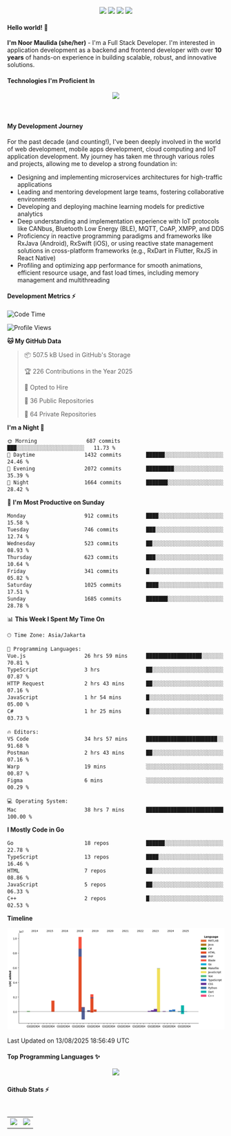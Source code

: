 <p align="center">
  <img src="https://dev.discordprofiles.me/badge/status/814439552055771206?simple=true">
  <img src="https://dev.discordprofiles.me/badge/playing/814439552055771206">
  <img src="https://dev.discordprofiles.me/badge/vscode/814439552055771206">
  <img src="https://dev.discordprofiles.me/badge/spotify/814439552055771206">
</p>

#### Hello world! 👋
**I'm Noor Maulida (she/her)** - I'm a Full Stack Developer. I'm interested in application development as a backend and frontend developer with over **10 years** of hands-on experience in building scalable, robust, and innovative solutions.

#### Technologies I'm Proficient In
<p align="center">
  <img src="https://skillicons.dev/icons?i=go,laravel,nodejs,vue,react,flutter,python,mongodb,docker,aws,gcp" />
</p>
<br>

#### My Development Journey
For the past decade (and counting!), I've been deeply involved in the world of web development, mobile apps development, cloud computing and IoT application development. My journey has taken me through various roles and projects, allowing me to develop a strong foundation in:

* Designing and implementing microservices architectures for high-traffic applications
* Leading and mentoring development large teams, fostering collaborative environments
* Developing and deploying machine learning models for predictive analytics
* Deep understanding and implementation experience with IoT protocols like CANbus, Bluetooth Low Energy (BLE), MQTT, CoAP, XMPP, and DDS
* Proficiency in reactive programming paradigms and frameworks like RxJava (Android), RxSwift (iOS), or using reactive state management solutions in cross-platform frameworks (e.g., RxDart in Flutter, RxJS in React Native)
* Profiling and optimizing app performance for smooth animations, efficient resource usage, and fast load times, including memory management and multithreading

#### Development Metrics ⚡
<!--START_SECTION:waka-->
![Code Time](http://img.shields.io/badge/Code%20Time-1%2C254%20hrs%2039%20mins-blue)

![Profile Views](http://img.shields.io/badge/Profile%20Views-0-blue)

**🐱 My GitHub Data** 

> 📦 507.5 kB Used in GitHub's Storage 
 > 
> 🏆 226 Contributions in the Year 2025
 > 
> 💼 Opted to Hire
 > 
> 📜 36 Public Repositories 
 > 
> 🔑 64 Private Repositories 
 > 
**I'm a Night 🦉** 

```text
🌞 Morning                687 commits         ███░░░░░░░░░░░░░░░░░░░░░░   11.73 % 
🌆 Daytime                1432 commits        ██████░░░░░░░░░░░░░░░░░░░   24.46 % 
🌃 Evening                2072 commits        █████████░░░░░░░░░░░░░░░░   35.39 % 
🌙 Night                  1664 commits        ███████░░░░░░░░░░░░░░░░░░   28.42 % 
```
📅 **I'm Most Productive on Sunday** 

```text
Monday                   912 commits         ████░░░░░░░░░░░░░░░░░░░░░   15.58 % 
Tuesday                  746 commits         ███░░░░░░░░░░░░░░░░░░░░░░   12.74 % 
Wednesday                523 commits         ██░░░░░░░░░░░░░░░░░░░░░░░   08.93 % 
Thursday                 623 commits         ███░░░░░░░░░░░░░░░░░░░░░░   10.64 % 
Friday                   341 commits         █░░░░░░░░░░░░░░░░░░░░░░░░   05.82 % 
Saturday                 1025 commits        ████░░░░░░░░░░░░░░░░░░░░░   17.51 % 
Sunday                   1685 commits        ███████░░░░░░░░░░░░░░░░░░   28.78 % 
```


📊 **This Week I Spent My Time On** 

```text
🕑︎ Time Zone: Asia/Jakarta

💬 Programming Languages: 
Vue.js                   26 hrs 59 mins      ██████████████████░░░░░░░   70.81 % 
TypeScript               3 hrs               ██░░░░░░░░░░░░░░░░░░░░░░░   07.87 % 
HTTP Request             2 hrs 43 mins       ██░░░░░░░░░░░░░░░░░░░░░░░   07.16 % 
JavaScript               1 hr 54 mins        █░░░░░░░░░░░░░░░░░░░░░░░░   05.00 % 
C#                       1 hr 25 mins        █░░░░░░░░░░░░░░░░░░░░░░░░   03.73 % 

🔥 Editors: 
VS Code                  34 hrs 57 mins      ███████████████████████░░   91.68 % 
Postman                  2 hrs 43 mins       ██░░░░░░░░░░░░░░░░░░░░░░░   07.16 % 
Warp                     19 mins             ░░░░░░░░░░░░░░░░░░░░░░░░░   00.87 % 
Figma                    6 mins              ░░░░░░░░░░░░░░░░░░░░░░░░░   00.29 % 

💻 Operating System: 
Mac                      38 hrs 7 mins       █████████████████████████   100.00 % 
```

**I Mostly Code in Go** 

```text
Go                       18 repos            ██████░░░░░░░░░░░░░░░░░░░   22.78 % 
TypeScript               13 repos            ████░░░░░░░░░░░░░░░░░░░░░   16.46 % 
HTML                     7 repos             ██░░░░░░░░░░░░░░░░░░░░░░░   08.86 % 
JavaScript               5 repos             ██░░░░░░░░░░░░░░░░░░░░░░░   06.33 % 
C++                      2 repos             █░░░░░░░░░░░░░░░░░░░░░░░░   02.53 % 
```



**Timeline**

![Lines of Code chart](https://raw.githubusercontent.com/noormaulida/noormaulida/main/assets/bar_graph.png)


 Last Updated on 13/08/2025 18:56:49 UTC
<!--END_SECTION:waka-->

#### Top Programming Languages ✨
<p align="center">
  <img src="https://api.githubtrends.io/user/svg/noormaulida/langs?time_range=one_year&include_private=true&compact=true&theme=dark" />
</p>

#### Github Stats ⚡
<p align="center">
  <table>
    <tr>
      <td>
        <img src="https://github-readme-streak-stats.herokuapp.com?user=noormaulida&theme=react&hide_border=true&mode=weekly" height="180" />
      </td>
      <td>
        <img src="https://github-readme-stats.vercel.app/api?username=noormaulida&theme=react&count_private=true&hide_border=true&line_height=20" height="180"/>
      </td>
    </tr>
</p>
<br>
